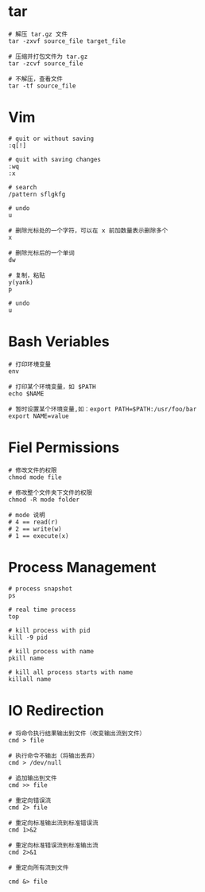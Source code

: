 # tar

```shell
# 解压 tar.gz 文件
tar -zxvf source_file target_file

# 压缩并打包文件为 tar.gz
tar -zcvf source_file

# 不解压，查看文件
tar -tf source_file
```

# Vim

```shell
# quit or without saving
:q[!]

# quit with saving changes
:wq 
:x

# search
/pattern sflgkfg 

# undo
u

# 删除光标处的一个字符，可以在 x 前加数量表示删除多个
x

# 删除光标后的一个单词
dw

# 复制，粘贴
y(yank)
p

# undo 
u
```

# Bash Veriables

```shell
# 打印环境变量
env

# 打印某个环境变量，如 $PATH
echo $NAME

# 暂时设置某个环境变量,如：export PATH=$PATH:/usr/foo/bar
export NAME=value
```

# Fiel Permissions
```shell
# 修改文件的权限
chmod mode file

# 修改整个文件夹下文件的权限
chmod -R mode folder

# mode 说明
# 4 == read(r)
# 2 == write(w)
# 1 == execute(x)
```
# Process Management
```shell
# process snapshot
ps

# real time process
top

# kill process with pid
kill -9 pid

# kill process with name
pkill name

# kill all process starts with name
killall name
```

# IO Redirection
```shell
# 将命令执行结果输出到文件（改变输出流到文件）
cmd > file

# 执行命令不输出（将输出丢弃）
cmd > /dev/null

# 追加输出到文件
cmd >> file

# 重定向错误流
cmd 2> file

# 重定向标准输出流到标准错误流
cmd 1>&2

# 重定向标准错误流到标准输出流
cmd 2>&1

# 重定向所有流到文件

cmd &> file

```
